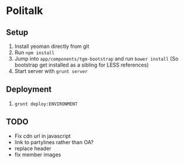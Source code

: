 # Politalk

## Setup

1. Install yeoman directly from git
2. Run `npm install`
3. Jump into `app/components/tgm-bootstrap` and run `bower install` (So bootstrap get installed as a sibling for LESS references)
6. Start server with `grunt server`

## Deployment

1. `grunt deploy:ENVIRONMENT`

## TODO

* Fix cdn url in javascript
* link to partylines rather than OA?
* replace header
* fix member images
